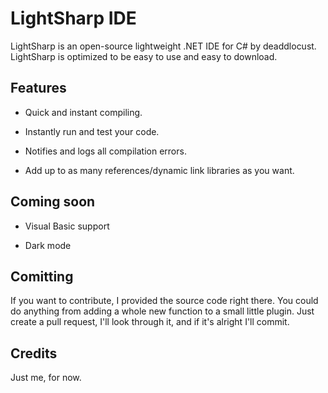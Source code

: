 # LightSharp IDE

LightSharp is an open-source lightweight .NET IDE for C# by deaddlocust. LightSharp is optimized to be easy to use and easy to download.

## Features

- Quick and instant compiling.

- Instantly run and test your code.

- Notifies and logs all compilation errors.

- Add up to as many references/dynamic link libraries as you want.

## Coming soon
- Visual Basic support

- Dark mode

## Comitting
If you want to contribute, I provided the source code right there. You could do anything from adding a whole new function to a small little plugin.
Just create a pull request, I'll look through it, and if it's alright I'll commit.

## Credits
Just me, for now.
